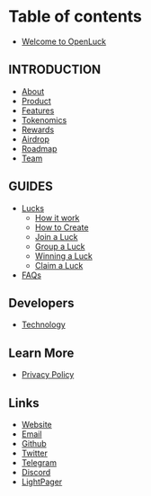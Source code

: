 # Table of contents

* [Welcome to OpenLuck](README.md)

## INTRODUCTION

* [About](introduction/about.md)
* [Product](introduction/product.md)
* [Features](introduction/featrues.md)
* [Tokenomics](introduction/tokenomics.md)
* [Rewards](introduction/rewards.md)
* [Airdrop](introduction/airdrop.md)
* [Roadmap](introduction/Roadmap.md)
* [Team](introduction/team.md)

## GUIDES

<!-- * [Getting Started](guides/getting-started/README.md)
  * [Installing a Wallet](guides/getting-started/installing-a-wallet.md)
  * [Connecting Your Wallet](guides/getting-started/connecting-your-wallet.md)
  * [Create Your Profile](guides/getting-started/connecting-your-wallet.md) -->
  <!-- * [Buying $LUCK](guides/getting-started/buying-luck.md)
  * [Adding Liquidity to PancakeSwap](guides/getting-started/adding-liquidity-to-pancakeswap.md) -->
* [Lucks](guides/lucks/README.md) 
  * [How it work](guides/lucks/how-it-work.md)
  * [How to Create](guides/lucks/how-to-create.md)
  * [Join a Luck](guides/lucks/join-a-luck.md)
  * [Group a Luck](guides/lucks/group-a-luck.md)
  * [Winning a Luck](guides/lucks/winning-a-luck.md)
  * [Claim a Luck](guides/lucks/claim-a-luck.md) 
* [FAQs](guides/faqs.md)


## Developers

<!-- * [Overview](developers/README.md)
* [Contract Addresses](developers/contract-addresses.md)
* [Subgraph](developers/subgraph.md) -->
* [Technology](developers/technology.md)

## Learn More

* [Privacy Policy](learn-more/privacy-policy.md)


## Links 

* [Website](https://openluck.org)
* [Email](mailto:team@openluck.org)
* [Github](https://github.com/openluckteam)
* [Twitter](https://twitter.com/openluck_org)
* [Telegram](https://t.me/OpenLuck)
* [Discord](https://discord.io/openluck)
* [LightPager](https://drive.google.com/file/d/1ZmyahAJ9ZdbNsFGkqz4sUJHLw7GSDlYP/view?usp=sharing)
